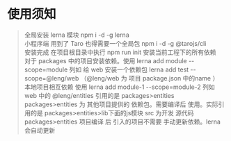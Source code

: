 # 使用须知
> 全局安装 lerna 模块 npm i -d -g lerna <br/>
> 小程序端 用到了 Taro 也得需要一个全局包  npm i -d -g @tarojs/cli<br/>
> 安装完成 在项目根目录中执行 npm run init 安装当前工程下的所有依赖<br/>
> 对于 packages 中的项目安装依赖。使用  lerna add module --scope=module 列如 给 web 安装一个依赖包 lerna add test --scope=@leng/web  （@leng/web  为 项目 package.json 中的name ）<br/>
> 本地项目相互依赖 使用 lerna add module-1 --scope=module-2  列如 web 中的 @leng/entities 引用的是 packages>entities<br/>
> packages>entities 为 其他项目提供的 依赖包。需要编译后 使用。实际引用的是 packages>entities>lib下面的js模块 src 为开发 源代码<br/>
> packages>entities 项目编译 后 引入的项目不需要 手动更新依赖。lerna 会自动更新<br/>
> 
